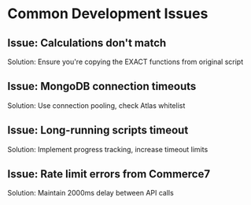 # Common Development Issues

## Issue: Calculations don't match
Solution: Ensure you're copying the EXACT functions from original script

## Issue: MongoDB connection timeouts
Solution: Use connection pooling, check Atlas whitelist

## Issue: Long-running scripts timeout
Solution: Implement progress tracking, increase timeout limits

## Issue: Rate limit errors from Commerce7
Solution: Maintain 2000ms delay between API calls